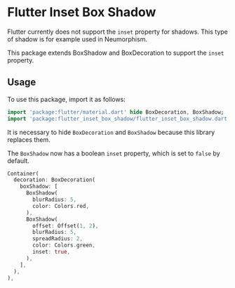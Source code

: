 # Flutter Inset Box Shadow

Flutter currently does not support the `inset` property for shadows. This type of shadow is for example used in Neumorphism.

This package extends BoxShadow and BoxDecoration to support the `inset` property.

## Usage

To use this package, import it as follows:

```dart
import 'package:flutter/material.dart' hide BoxDecoration, BoxShadow;
import 'package:flutter_inset_box_shadow/flutter_inset_box_shadow.dart';
```

It is necessary to hide `BoxDecoration` and `BoxShadow` because this library replaces them.

The `BoxShadow` now has a boolean `inset` property, which is set to `false` by default.

```dart
Container(
  decoration: BoxDecoration(
    boxShadow: [
      BoxShadow(
        blurRadius: 5,
        color: Colors.red,
      ),
      BoxShadow(
        offset: Offset(1, 2),
        blurRadius: 5,
        spreadRadius: 2,
        color: Colors.green,
        inset: true,
      ),
    ],
  ),
),
